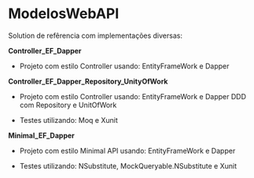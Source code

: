 # ModelosWebAPI

Solution de refêrencia com implementações diversas:

<b>Controller_EF_Dapper</b>
- Projeto com estilo Controller usando:
  EntityFrameWork e Dapper

<b>Controller_EF_Dapper_Repository_UnityOfWork</b>
- Projeto com estilo Controller usando:
  EntityFrameWork e Dapper
  DDD com Repository e UnitOfWork

- Testes utilizando:
  Moq e Xunit
  

<b>Minimal_EF_Dapper</b>
- Projeto com estilo Minimal API usando:
  EntityFrameWork e Dapper

- Testes utilizando:
  NSubstitute, MockQueryable.NSubstitute e Xunit

